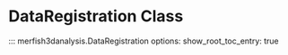 # DataRegistration Class

::: merfish3danalysis.DataRegistration
    options:
      show_root_toc_entry: true